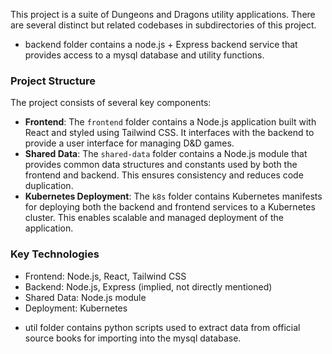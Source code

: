 This project is a suite of Dungeons and Dragons utility applications. There are several distinct but related codebases in subdirectories of this project.
 - backend folder contains a node.js + Express backend service that provides access to a mysql database and utility functions.
 ### Project Structure
 
 The project consists of several key components:
 
 * **Frontend**: The `frontend` folder contains a Node.js application built with React and styled using Tailwind CSS. It interfaces with the backend to provide a user interface for managing D&D games.
 * **Shared Data**: The `shared-data` folder contains a Node.js module that provides common data structures and constants used by both the frontend and backend. This ensures consistency and reduces code duplication.
 * **Kubernetes Deployment**: The `k8s` folder contains Kubernetes manifests for deploying both the backend and frontend services to a Kubernetes cluster. This enables scalable and managed deployment of the application.
 
 ### Key Technologies
 
 * Frontend: Node.js, React, Tailwind CSS
 * Backend: Node.js, Express (implied, not directly mentioned)
 * Shared Data: Node.js module
 * Deployment: Kubernetes
 - util folder contains python scripts used to extract data from official source books for importing into the mysql database.
